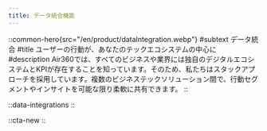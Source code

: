 ```yaml
---
title: データ統合機能
---
```


::common-hero{src="/en/product/dataIntegration.webp"}
#subtext
データ統合
#title
ユーザーの行動が、あなたのテックエコシステムの中心に
#description
Air360では、すべてのビジネスや業界には独自のデジタルエコシステムとKPIが存在することを知っています。そのため、私たちはスタックアプローチを採用しています。複数のビジネステックソリューション間で、行動セグメントやインサイトを可能な限り柔軟に共有できます。
::

::data-integrations
::

::cta-new
::